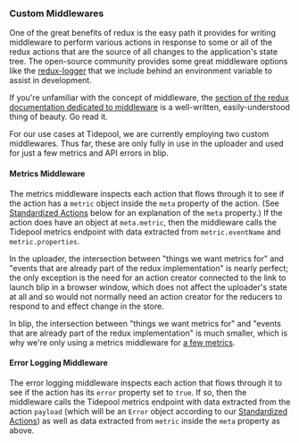 ### Custom Middlewares

One of the great benefits of redux is the easy path it provides for writing middleware to perform various actions in response to some or all of the redux actions that are the source of all changes to the application's state tree. The open-source community provides some great middleware options like the [redux-logger](https://github.com/fcomb/redux-logger 'GitHub: redux-logger') that we include behind an environment variable to assist in development.

If you're unfamiliar with the concept of middleware, the [section of the redux documentation dedicated to middleware](http://redux.js.org/docs/advanced/Middleware.html 'Redux ') is a well-written, easily-understood thing of beauty. Go read it.

For our use cases at Tidepool, we are currently employing two custom middlewares. Thus far, these are only fully in use in the uploader and used for just a few metrics and API errors in blip.

#### Metrics Middleware

The metrics middleware inspects each action that flows through it to see if the action has a `metric` object inside the `meta` property of the action. (See [Standardized Actions](#standardized-actions) below for an explanation of the `meta` property.) If the action does have an object at `meta.metric`, then the middleware calls the Tidepool metrics endpoint with data extracted from `metric.eventName` and `metric.properties`.

In the uploader, the intersection between "things we want metrics for" and "events that are already part of the redux implementation" is nearly perfect; the only exception is the need for an action creator connected to the link to launch blip in a browser window, which does not affect the uploader's state at all and so would not normally need an action creator for the reducers to respond to and effect change in the store.

In blip, the intersection between "things we want metrics for" and "events that are already part of the redux implementation" is much smaller, which is why we're only using a metrics middleware for [a few metrics](https://github.com/tidepool-org/blip/blob/master/app/redux/utils/trackingMiddleware.js 'GitHub: blip app/redux/utils/trackingMiddleware.js').

#### Error Logging Middleware

The error logging middleware inspects each action that flows through it to see if the action has its `error` property set to `true`. If so, then the middleware calls the Tidepool metrics endpoint with data extracted from the action `payload` (which will be an `Error` object according to our [Standardized Actions](#standardized-actions)) as well as data extracted from `metric` inside the `meta` property as above.
